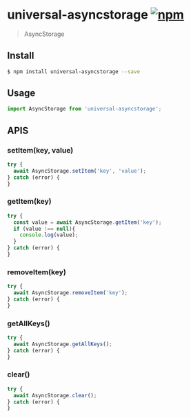 # universal-asyncstorage [![npm](https://img.shields.io/npm/v/universal-asyncstorage.svg)](https://www.npmjs.com/package/universal-asyncstorage)

> AsyncStorage

## Install

```bash
$ npm install universal-asyncstorage --save
```

## Usage

```js
import AsyncStorage from 'universal-asyncstorage';
```

## APIS

### setItem(key, value)
```js
try {
  await AsyncStorage.setItem('key', 'value');
} catch (error) {
}
```

### getItem(key)
```js
try {
  const value = await AsyncStorage.getItem('key');
  if (value !== null){
    console.log(value);
  }
} catch (error) {
}
```

### removeItem(key)
```js
try {
  await AsyncStorage.removeItem('key');
} catch (error) {
}
```

### getAllKeys()
```js
try {
  await AsyncStorage.getAllKeys();
} catch (error) {
}
```

### clear()
```js
try {
  await AsyncStorage.clear();
} catch (error) {
}
```
